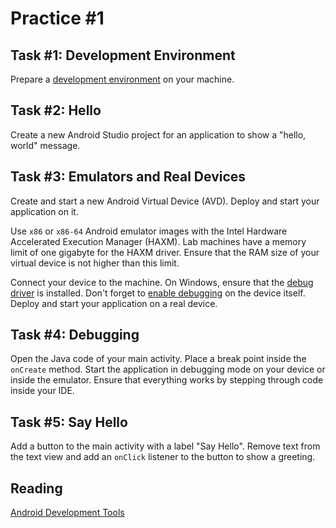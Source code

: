 Practice #1
===========

## Task #1: Development Environment

Prepare a [development environment](https://github.com/auca/com.250/blob/master/Environment.md) on your machine.

## Task #2: Hello

Create a new Android Studio project for an application to show a "hello, world" message.

## Task #3: Emulators and Real Devices

Create and start a new Android Virtual Device (AVD). Deploy and start your application on it.

Use `x86` or `x86-64` Android emulator images with the Intel Hardware Accelerated Execution Manager (HAXM). Lab machines have a memory limit of one gigabyte for the HAXM driver. Ensure that the RAM size of your virtual device is not higher than this limit.

Connect your device to the machine. On Windows, ensure that the [debug driver](http://developer.android.com/tools/extras/oem-usb.html) is installed. Don't forget to [enable debugging](http://developer.android.com/tools/device.html) on the device itself. Deploy and start your application on a real device.

## Task #4: Debugging

Open the Java code of your main activity. Place a break point inside the `onCreate` method. Start the application in debugging mode on your device or inside the emulator. Ensure that everything works by stepping through code inside your IDE.

## Task #5: Say Hello

Add a button to the main activity with a label "Say Hello". Remove text from the text view and add an `onClick` listener to the button to show a greeting.

## Reading

[Android Development Tools](http://developer.android.com/sdk/index.html)
